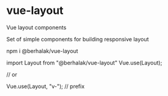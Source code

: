 # vue-layout
Vue layout components

Set of simple components for building responsive layout

npm i @berhalak/vue-layout

import Layout from "@berhalak/vue-layout"
Vue.use(Layout);

// or

Vue.use(Layout, "v-"); // prefix
